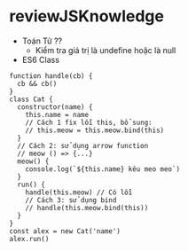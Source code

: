 # reviewJSKnowledge
  - Toán Tử ??
    * Kiểm tra giá trị là undefine hoặc là null
  - ES6 Class
  ```
  function handle(cb) {
    cb && cb()
  }
  class Cat {
    constructor(name) {
      this.name = name
      // Cách 1 fix lỗi this, bổ sung:
      // this.meow = this.meow.bind(this)
    }
    // Cách 2: sử dụng arrow function
    // meow () => {...}
    meow() {
      console.log(`${this.name} kêu meo meo`)
    }
    run() {
      handle(this.meow) // Có lỗi
      // Cách 3: sử dụng bind
      // handle(this.meow.bind(this))
    }
  }
  const alex = new Cat('name')
  alex.run()
  ```
